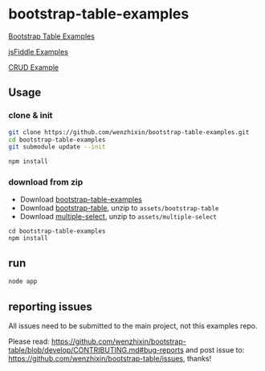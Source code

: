 bootstrap-table-examples
======================

[Bootstrap Table Examples](http://issues.wenzhixin.net.cn/bootstrap-table)

[jsFiddle Examples](https://github.com/wenzhixin/bootstrap-table-examples/blob/master/jsfiddle_examples.md)

[CRUD Example](https://github.com/wenzhixin/bootstrap-table-examples/blob/master/crud/README.md)

## Usage

### clone & init

```sh
git clone https://github.com/wenzhixin/bootstrap-table-examples.git
cd bootstrap-table-examples
git submodule update --init

npm install
```

### download from zip

* Download [bootstrap-table-examples](https://github.com/wenzhixin/bootstrap-table-examples/archive/master.zip)
* Download [bootstrap-table](https://github.com/wenzhixin/bootstrap-table/archive/master.zip), unzip to `assets/bootstrap-table`
* Download [multiple-select](https://github.com/wenzhixin/mutiple-select/archive/master.zip), unzip to `assets/multiple-select`

```
cd bootstrap-table-examples
npm install
```

## run

```sh
node app
```

## reporting issues

All issues need to be submitted to the main project, not this examples repo.

Please read: https://github.com/wenzhixin/bootstrap-table/blob/develop/CONTRIBUTING.md#bug-reports
and post issue to: https://github.com/wenzhixin/bootstrap-table/issues, thanks!
